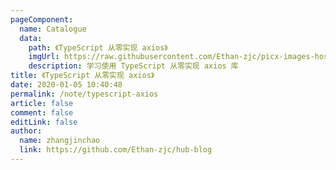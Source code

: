 ```yaml
---
pageComponent:
  name: Catalogue
  data:
    path: 《TypeScript 从零实现 axios》
    imgUrl: https://raw.githubusercontent.com/Ethan-zjc/picx-images-hosting/master/20231110104632.1ns1nmof5klc.webp
    description: 学习使用 TypeScript 从零实现 axios 库
title: 《TypeScript 从零实现 axios》
date: 2020-01-05 10:40:48
permalink: /note/typescript-axios
article: false
comment: false
editLink: false
author:
  name: zhangjinchao
  link: https://github.com/Ethan-zjc/hub-blog
---
```

